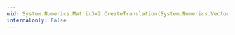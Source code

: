 ```yaml
---
uid: System.Numerics.Matrix3x2.CreateTranslation(System.Numerics.Vector2)
internalonly: False
---
```

